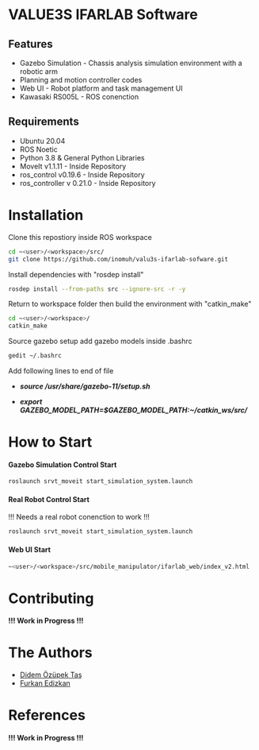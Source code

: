 # VALUE3S IFARLAB Software


## Features
- Gazebo Simulation - Chassis analysis simulation environment with a robotic arm
- Planning and motion controller codes
- Web UI - Robot platform and task management UI
- Kawasaki RS005L - ROS conenction


## Requirements
- Ubuntu 20.04
- ROS Noetic
- Python 3.8 & General Python Libraries
- MoveIt v1.1.11 - Inside Repository
- ros_control v0.19.6 - Inside Repository
- ros_controller v 0.21.0 - Inside Repository

# Installation

Clone this repostiory inside ROS workspace

```bash
cd ~<user>/<workspace>/src/
git clone https://github.com/inomuh/valu3s-ifarlab-sofware.git
```

Install dependencies with "rosdep install"
```bash
rosdep install --from-paths src --ignore-src -r -y
```

Return to workspace folder then build the environment with "catkin_make"
```bash
cd ~<user>/<workspace>/
catkin_make
```

Source gazebo setup add gazebo models inside .bashrc

```bash
gedit ~/.bashrc
```

Add following lines to end of file

- ***source /usr/share/gazebo-11/setup.sh***

- ***export GAZEBO_MODEL_PATH=$GAZEBO_MODEL_PATH:~/catkin_ws/src/***



# How to Start 

#### Gazebo Simulation Control Start
```bash
roslaunch srvt_moveit start_simulation_system.launch
```

#### Real Robot Control Start

!!! Needs a real robot conenction to work !!!
```bash
roslaunch srvt_moveit start_simulation_system.launch
```

#### Web UI Start
```bash
~<user>/<workspace>/src/mobile_manipulator/ifarlab_web/index_v2.html
```

# Contributing
#### !!! Work in Progress !!!

# The Authors
- [Didem Özüpek Taş](https://github.com/DidemOzupekTas) 
- [Furkan Edizkan](https://github.com/FurkanEdizkan)

# References

#### !!! Work in Progress !!!